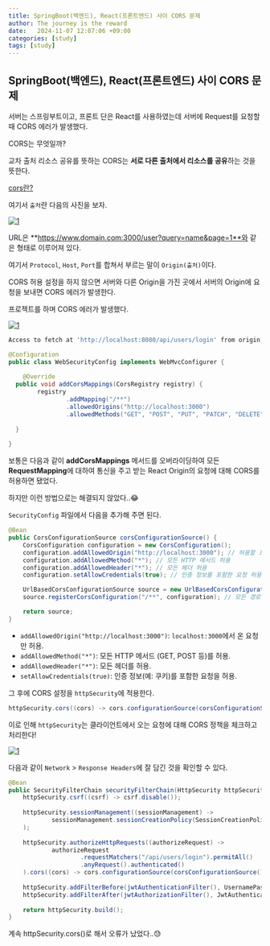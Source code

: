 ```yaml
---
title: SpringBoot(백엔드), React(프론트엔드) 사이 CORS 문제
author: The journey is the reward
date:   2024-11-07 12:07:06 +09:00
categories: [study]
tags: [study]
---
```



## SpringBoot(백엔드), React(프론트엔드) 사이 CORS 문제

서버는 스프링부트이고, 프론트 단은 React를 사용하였는데 서버에 Request를 요청할 때 CORS 에러가 발생했다.

CORS는 무엇일까?

교차 출처 리소스 공유를 뜻하는 CORS는 **서로 다른 출처에서 리소스를 공유**하는 것을 뜻한다.

[cors란?](https://leenayoung240.github.io/posts/cors/)

여기서 `출처`란 다음의 사진을 보자.

<a href="https://github.com/LeeNaYoung240/LeeNaYoung240.github.io/assets/107848521/6d5b69d7-8c1c-4984-835b-be7e5fb9297f" class="popup img-link"><img src="https://github.com/user-attachments/assets/6d5b69d7-8c1c-4984-835b-be7e5fb9297f" alt="1" loading="lazy"></a>

URL은 **https://www.domain.com:3000/user?query=name&page=1**와 같은 형태로 이루어져 있다.

여기서 `Protocol`, `Host`, `Port`를 합쳐서 부르는 말이 `Origin(출처)`이다.

CORS 허용 설정을 하지 않으면 서버와 다른 Origin을 가진 곳에서 서버의 Origin에 요청을 보내면 CORS 에러가 발생한다.

프로젝트를 하며  CORS 에러가 발생했다.

<a href="https://github.com/LeeNaYoung240/LeeNaYoung240.github.io/assets/107848521/3d0a7d14-a86e-4973-845b-129b98f59678" class="popup img-link"><img src="https://github.com/user-attachments/assets/3d0a7d14-a86e-4973-845b-129b98f59678" alt="1" loading="lazy"></a>

```bash
Access to fetch at 'http://localhost:8080/api/users/login' from origin 'http://localhost:3000' has been blocked by CORS policy: Response to preflight request doesn't pass access control check: No 'Access-Control-Allow-Origin' header is present on the requested resource. If an opaque response serves your needs, set the request's mode to 'no-cors' to fetch the resource with CORS disabled.
```

```java
@Configuration  
public class WebSecurityConfig implements WebMvcConfigurer {  
  
    @Override  
  public void addCorsMappings(CorsRegistry registry) {  
        registry  
                .addMapping("/**")  
                .allowedOrigins("http://localhost:3000")  
                .allowedMethods("GET", "POST", "PUT", "PATCH", "DELETE", "OPTIONS")  
               
  }  
  
}
```

보통은 다음과 같이 **addCorsMappings** 메서드를 오버라이딩하여 모든 **RequestMapping**에 대하여 통신을 주고 받는 React Origin의 요청에 대해 CORS를 허용하면 됐었다.


하지만 이런 방법으로는 해결되지 않았다..😂

`SecurityConfig` 파일에서 다음을 추가해 주면 된다.

```java
@Bean
public CorsConfigurationSource corsConfigurationSource() {
    CorsConfiguration configuration = new CorsConfiguration();
    configuration.addAllowedOrigin("http://localhost:3000"); // 허용할 프론트엔드 도메인
    configuration.addAllowedMethod("*"); // 모든 HTTP 메서드 허용
    configuration.addAllowedHeader("*"); // 모든 헤더 허용
    configuration.setAllowCredentials(true); // 인증 정보를 포함한 요청 허용

    UrlBasedCorsConfigurationSource source = new UrlBasedCorsConfigurationSource();
    source.registerCorsConfiguration("/**", configuration); // 모든 경로에 대해 설정 적용

    return source;
}
```

-   `addAllowedOrigin("http://localhost:3000")`: `localhost:3000`에서 온 요청만 허용.
-   `addAllowedMethod("*")`: 모든 HTTP 메서드 (GET, POST 등)를 허용.
-   `addAllowedHeader("*")`: 모든 헤더를 허용.
-   `setAllowCredentials(true)`: 인증 정보(예: 쿠키)를 포함한 요청을 허용.

그 후에 CORS 설정을 `httpSecurity`에 적용한다.

```java
httpSecurity.cors((cors) -> cors.configurationSource(corsConfigurationSource()));
```

이로 인해 `httpSecurity`는 클라이언트에서 오는 요청에 대해 CORS 정책을 체크하고 처리한다!

<a href="https://github.com/LeeNaYoung240/LeeNaYoung240.github.io/assets/107848521/53e76c02-3300-493d-a782-5f199e62c338" class="popup img-link"><img src="https://github.com/user-attachments/assets/53e76c02-3300-493d-a782-5f199e62c338" alt="1" loading="lazy"></a>

다음과 같이 `Network` > `Response Headers`에 잘 담긴 것을 확인할 수 있다.


```java
@Bean  
public SecurityFilterChain securityFilterChain(HttpSecurity httpSecurity) throws Exception {  
    httpSecurity.csrf((csrf) -> csrf.disable());  
  
    httpSecurity.sessionManagement((sessionManagement) ->  
            sessionManagement.sessionCreationPolicy(SessionCreationPolicy.STATELESS)  
    );  
  
    httpSecurity.authorizeHttpRequests((authorizeRequest) ->  
            authorizeRequest  
                    .requestMatchers("/api/users/login").permitAll()  
                    .anyRequest().authenticated()  
    ).cors((cors) -> cors.configurationSource(corsConfigurationSource()));  
  
    httpSecurity.addFilterBefore(jwtAuthenticationFilter(), UsernamePasswordAuthenticationFilter.class);  
    httpSecurity.addFilterAfter(jwtAuthorizationFilter(), JwtAuthenticationFilter.class);  
  
    return httpSecurity.build();  
}
```

계속 httpSecurity.cors()로 해서 오류가 났었다..😓